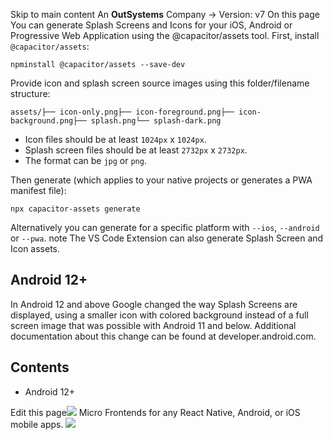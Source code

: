 Skip to main content
An **OutSystems** Company →
Version: v7
On this page
You can generate Splash Screens and Icons for your iOS, Android or Progressive Web Application using the @capacitor/assets tool.
First, install `@capacitor/assets`:
```
npminstall @capacitor/assets --save-dev
```

Provide icon and splash screen source images using this folder/filename structure:
```
assets/├── icon-only.png├── icon-foreground.png├── icon-background.png├── splash.png└── splash-dark.png
```

  * Icon files should be at least `1024px` x `1024px`.
  * Splash screen files should be at least `2732px` x `2732px`.
  * The format can be `jpg` or `png`.


Then generate (which applies to your native projects or generates a PWA manifest file):
```
npx capacitor-assets generate
```

Alternatively you can generate for a specific platform with `--ios`, `--android` or `--pwa`.
note
The VS Code Extension can also generate Splash Screen and Icon assets.
## Android 12+​
In Android 12 and above Google changed the way Splash Screens are displayed, using a smaller icon with colored background instead of a full screen image that was possible with Android 11 and below. Additional documentation about this change can be found at developer.android.com.
## Contents
  * Android 12+


Edit this page![](https://images.prismic.io/ionicframeworkcom/d3d3f7a3-023b-4cdf-93af-84674f623818_portals+ad.png?auto=compress,format&rect=0,0,280,200&w=280&h=200)
Micro Frontends for any React Native, Android, or iOS mobile apps.
![](https://cdn.bizible.com/ipv?_biz_r=&_biz_h=802059049&_biz_u=bfa08d03ffe94cbc8ad825d7c77fcc94&_biz_l=https%3A%2F%2Fcapacitorjs.com%2Fdocs%2Fguides%2Fsplash-screens-and-icons&_biz_t=1739803077640&_biz_i=Capacitor%20Documentation&_biz_n=48&rnd=884239&cdn_o=a&_biz_z=1739803077640)
